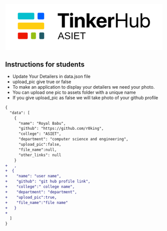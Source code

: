 <div align="center"> 
    <img src="./assets/TinkerHub_ASIET.png" alt="KMEA Logo"/>
</div>

## Instructions for students

- Update Your Detailers in data.json file 
- upload_pic give true or false
- To make an application to display your detailers we need your photo.
- You can upload  one pic to assets folder with a unique name
- If you give  upload_pic as false we will take photo of your github profile 

```diff
{
  "data": [
    {
      "name": "Royal Babu",
      "github": "https://github.com/r0king",
      "college": "ASIET",
      "department": "computer science and engineering",
      "upload_pic":false,
      "file_name":null,
      "other_links": null
    }
+   ,
+  {
+    "name": "user name",
+    "github": "git hub profile link",
+    "college":" college name",
+    "department": "department",
+    "upload_pic":true,
+    "file_name":"file name"
+   }
+
  ]
}

```
